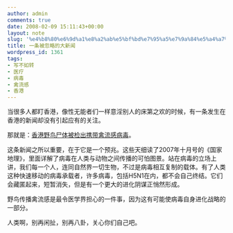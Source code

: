 ```yaml
---
author: admin
comments: true
date: 2008-02-09 15:11:43+00:00
layout: note
slug: '%e4%b8%80%e6%9d%a1%e8%a2%ab%e5%bf%bd%e7%95%a5%e7%9a%84%e5%a4%a7%e6%96%b0%e9%97%bb'
title: 一条被忽略的大新闻
wordpress_id: 1361
tags:
- 写不如转
- 医疗
- 病毒
- 禽流感
- 香港
---
```


当很多人都盯香港，像性无能者们一样意淫别人的床第之欢的时候，有一条发生在香港的新闻却没有引起应有的关注。

那就是：[香港野鸟尸体被检出携带禽流感病毒](http://news.sina.com.cn/c/2008-02-09/184314919695.shtml)。

这条新闻之所以重要，在于它是一个预兆。这些天细读了2007年十月号的《国家地理》，里面详解了病毒在人类与动物之间传播的可怕图景。站在病毒的立场上讲，我们每一个人，连同自然界一切生物，不过是病毒相互复制的载体。有了人类这种快速移动的病毒承载者，许多病毒，包括H5N1在内，都不会自己终结。它们会藏匿起来，短暂消失，但是有一个更大的进化阴谋正悄然形成。

野鸟传播禽流感是最令医学界担心的一件事，因为这有可能使病毒自身进化战略的一部分。

人类啊，别再闲扯，别再八卦，关心你们自己吧。
